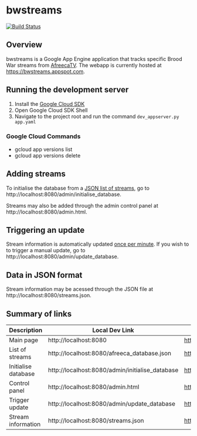 # bwstreams

 [![Build Status](https://travis-ci.org/rmcat/bwstreams.svg?branch=master)](https://travis-ci.org/rmcat/bwstreams)

## Overview

bwstreams is a Google App Engine application that tracks specific Brood War streams from [AfreecaTV](http://afreecatv.com). The webapp is currently hosted at https://bwstreams.appspot.com.

## Running the development server

1. Install the [Google Cloud SDK](https://cloud.google.com/appengine/docs/standard/python/download)
2. Open Google Cloud SDK Shell
3. Navigate to the project root and run the command ``dev_appserver.py app.yaml``

### Google Cloud Commands
- gcloud app versions list
- gcloud app versions delete

## Adding streams

To initialise the database from a [JSON list of streams](afreeca_database.json), go to http://localhost:8080/admin/initialise_database.

Streams may also be added through the admin control panel at http://localhost:8080/admin.html.

## Triggering an update

Stream information is automatically updated [once per minute](cron.yaml). If you wish to to trigger a manual update, go to http://localhost:8080/admin/update_database.

## Data in JSON format

Stream information may be acessed through the JSON file at http://localhost:8080/streams.json.

## Summary of links

| Description               | Local Dev Link                                    | Hosted Link                                               |
| --                        | --                                                | --                                                        |
| Main page                 | http://localhost:8080                             | https://bwstreams.appspot.com                             |
| List of streams           | http://localhost:8080/afreeca_database.json       | https://bwstreams.appspot.com/afreeca_database.json       |
| Initialise database       | http://localhost:8080/admin/initialise_database   | https://bwstreams.appspot.com/admin/initialise_database   |
| Control panel             | http://localhost:8080/admin.html                  | https://bwstreams.appspot.com/admin.html                  |
| Trigger update            | http://localhost:8080/admin/update_database       | https://bwstreams.appspot.com/admin/update_database       |
| Stream information        | http://localhost:8080/streams.json                | https://bwstreams.appspot.com/streams.json                |
